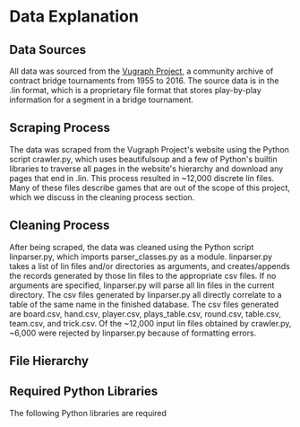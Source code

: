 
# Data Explanation

## Data Sources

All data was sourced from the [Vugraph Project](http://www.sarantakos.com/bridge/vugraph/), a community archive of contract bridge tournaments from 1955 to 2016.
The source data is in the .lin format, which is a proprietary file format that stores play-by-play information for a segment in a bridge tournament.

## Scraping Process

The data was scraped from the Vugraph Project's website using the Python script crawler.py, which uses beautifulsoup and a few of Python's builtin libraries to 
traverse all pages in the website's hierarchy and download any pages that end in .lin. This process resulted in ~12,000 discrete lin files. Many of these files
describe games that are out of the scope of this project, which we discuss in the cleaning process section.

## Cleaning Process

After being scraped, the data was cleaned using the Python script linparser.py, which imports parser_classes.py as a module. linparser.py takes a list of lin
files and/or directories as arguments, and creates/appends the records generated by those lin files to the appropriate csv files. If no arguments are specified, 
linparser.py will parse all lin files in the current directory. The csv files generated by linparser.py all directly correlate to a table of the same name in 
the finished database. The csv files generated are board.csv, hand.csv, player.csv, plays_table.csv, round.csv, table.csv, team.csv, and trick.csv. Of the 
~12,000 input lin files obtained by crawler.py, ~6,000 were rejected by linparser.py because of formatting errors.

## File Hierarchy



## Required Python Libraries

The following Python libraries are required 